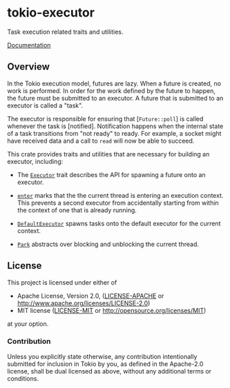 # tokio-executor

Task execution related traits and utilities.

[Documentation](https://tokio-rs.github.io/tokio/tokio_executor/)

## Overview

In the Tokio execution model, futures are lazy. When a future is created, no
work is performed. In order for the work defined by the future to happen, the
future must be submitted to an executor. A future that is submitted to an
executor is called a "task".

The executor is responsible for ensuring that [`Future::poll`] is called
whenever the task is [notified]. Notification happens when the internal state of
a task transitions from "not ready" to ready. For example, a socket might have
received data and a call to `read` will now be able to succeed.

This crate provides traits and utilities that are necessary for building an
executor, including:

* The [`Executor`] trait describes the API for spawning a future onto an
  executor.

* [`enter`] marks that the the current thread is entering an execution
  context. This prevents a second executor from accidentally starting from
  within the context of one that is already running.

* [`DefaultExecutor`] spawns tasks onto the default executor for the current
  context.

* [`Park`] abstracts over blocking and unblocking the current thread.

[`Executor`]: https://tokio-rs.github.io/tokio/tokio_executor/trait.Executor.html
[`enter`]: https://tokio-rs.github.io/tokio/tokio_executor/fn.enter.html
[`DefaultExecutor`]: https://tokio-rs.github.io/tokio/tokio_executor/struct.DefaultExecutor.html
[`Park`]: https://tokio-rs.github.io/tokio/tokio_executor/park/index.html

## License

This project is licensed under either of

 * Apache License, Version 2.0, ([LICENSE-APACHE](../LICENSE-APACHE) or
   http://www.apache.org/licenses/LICENSE-2.0)
 * MIT license ([LICENSE-MIT](../LICENSE-MIT) or
   http://opensource.org/licenses/MIT)

at your option.

### Contribution

Unless you explicitly state otherwise, any contribution intentionally submitted
for inclusion in Tokio by you, as defined in the Apache-2.0 license, shall be
dual licensed as above, without any additional terms or conditions.
